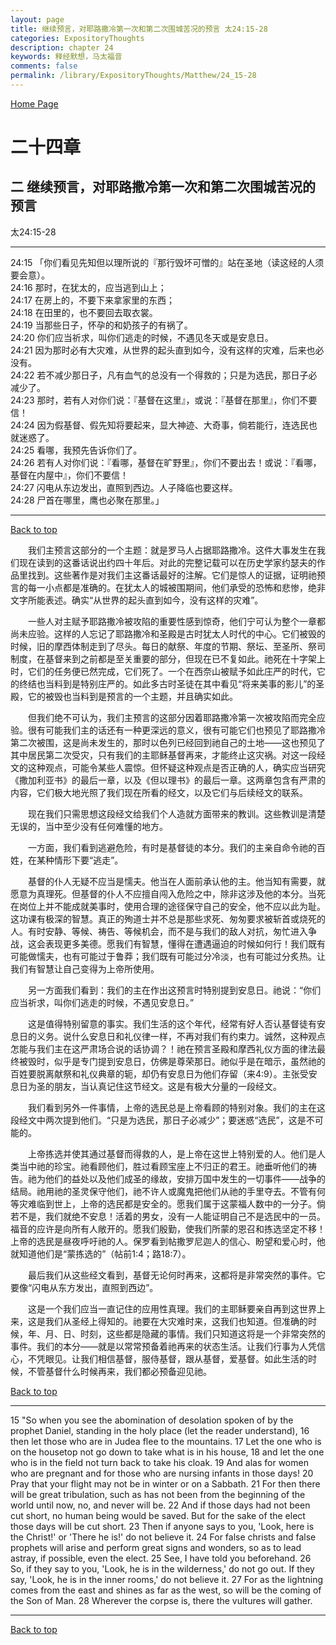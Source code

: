 ```yaml
---
layout: page
title: 继续预言，对耶路撒冷第一次和第二次围城苦况的预言 太24:15-28
categories: ExpositoryThoughts
description: chapter 24
keywords: 释经默想，马太福音
comments: false
permalink: /library/ExpositoryThoughts/Matthew/24_15-28
---
```

[ Home Page ]({{site.baseurl}}/index) <br>

<a name="0"></a>
# 二十四章 

## 二 继续预言，对耶路撒冷第一次和第二次围城苦况的预言

太24:15-28

***

24:15 「你们看见先知但以理所说的『那行毁坏可憎的』站在圣地（读这经的人须要会意）。<br>
24:16 那时，在犹太的，应当逃到山上；<br>
24:17 在房上的，不要下来拿家里的东西；<br>
24:18 在田里的，也不要回去取衣裳。<br>
24:19 当那些日子，怀孕的和奶孩子的有祸了。<br>
24:20 你们应当祈求，叫你们逃走的时候，不遇见冬天或是安息日。<br>
24:21 因为那时必有大灾难，从世界的起头直到如今，没有这样的灾难，后来也必没有。<br>
24:22 若不减少那日子，凡有血气的总没有一个得救的；只是为选民，那日子必减少了。<br>
24:23 那时，若有人对你们说：『基督在这里』，或说：『基督在那里』，你们不要信！<br>
24:24 因为假基督、假先知将要起来，显大神迹、大奇事，倘若能行，连选民也就迷惑了。<br>
24:25 看哪，我预先告诉你们了。<br>
24:26 若有人对你们说：『看哪，基督在旷野里』，你们不要出去！或说：『看哪，基督在内屋中』，你们不要信！<br>
24:27 闪电从东边发出，直照到西边。人子降临也要这样。<br>
24:28 尸首在哪里，鹰也必聚在那里。」<br>

***

[Back to top](#0)

&emsp;&emsp;我们主预言这部分的一个主题：就是罗马人占据耶路撒冷。这件大事发生在我们现在读到的这番话说出约四十年后。对此的完整记载可以在历史学家约瑟夫的作品里找到。这些著作是对我们主这番话最好的注解。它们是惊人的证据，证明祂预言的每一小点都是准确的。在犹太人的城被围期间，他们承受的恐怖和悲惨，绝非文字所能表述。确实“从世界的起头直到如今，没有这样的灾难”。

&emsp;&emsp;一些人对主赋予耶路撒冷被攻陷的重要性感到惊奇，他们宁可认为整个一章都尚未应验。这样的人忘记了耶路撒冷和圣殿是古时犹太人时代的中心。它们被毁的时候，旧的摩西体制走到了尽头。每日的献祭、年度的节期、祭坛、至圣所、祭司制度，在基督来到之前都是至关重要的部分，但现在已不复如此。祂死在十字架上时，它们的任务便已然完成，它们死了。一个在西奈山被赋予如此庄严的时代，它的终结也当料到是特别庄严的。如此多古时圣徒在其中看见“将来美事的影儿”的圣殿，它的被毁也当料到是预言的一个主题，并且确实如此。

&emsp;&emsp;但我们绝不可认为，我们主预言的这部分因着耶路撒冷第一次被攻陷而完全应验。很有可能我们主的话还有一种更深远的意义，很有可能它们也预见了耶路撒冷第二次被围，这是尚未发生的，那时以色列已经回到祂自己的土地——这也预见了其中居民第二次受灾，只有我们的主耶稣基督再来，才能终止这灾祸。对这一段经文的这种观点，可能令某些人震惊。但怀疑这种观点是否正确的人，确实应当研究《撒加利亚书》的最后一章，以及《但以理书》的最后一章。这两章包含有严肃的内容，它们极大地光照了我们现在所看的经文，以及它们与后续经文的联系。

&emsp;&emsp;现在我们只需思想这段经文给我们个人造就方面带来的教训。这些教训是清楚无误的，当中至少没有任何难懂的地方。

&emsp;&emsp;一方面，我们看到逃避危险，有时是基督徒的本分。我们的主亲自命令祂的百姓，在某种情形下要“逃走”。

&emsp;&emsp;基督的仆人无疑不应当是懦夫。他当在人面前承认他的主。他当知有需要，就愿意为真理死。但基督的仆人不应擅自闯入危险之中，除非这涉及他的本分。当死在岗位上并不能成就美事时，使用合理的途径保守自己的安全，他不应以此为耻。这功课有极深的智慧。真正的殉道士并不总是那些求死、匆匆要求被斩首或烧死的人。有时安静、等候、祷告、等候机会，而不是与我们的敌人对抗，匆忙进入争战，这会表现更多美德。愿我们有智慧，懂得在遭遇逼迫的时候如何行！我们既有可能做懦夫，也有可能过于鲁莽；我们既有可能过分冷淡，也有可能过分炙热。让我们有智慧让自己变得为上帝所使用。

&emsp;&emsp;另一方面我们看到：我们的主在作出这预言时特别提到安息日。祂说：“你们应当祈求，叫你们逃走的时候，不遇见安息日。”

&emsp;&emsp;这是值得特别留意的事实。我们生活的这个年代，经常有好人否认基督徒有安息日的义务。说什么安息日和礼仪律一样，不再对我们有约束力。诚然，这种观点怎能与我们主在这严肃场合说的话协调？！祂在预言圣殿和摩西礼仪方面的律法最终被毁时，似乎是专门提到安息日，仿佛是尊荣那日。祂似乎是在暗示，虽然祂的百姓要脱离献祭和礼仪典章的轭，却仍有安息日为他们存留（来4:9）。主张受安息日为圣的朋友，当认真记住这节经文。这是有极大分量的一段经文。

&emsp;&emsp;我们看到另外一件事情，上帝的选民总是上帝看顾的特别对象。我们的主在这段经文中两次提到他们。“只是为选民，那日子必减少”；要迷惑“选民”，这是不可能的。

&emsp;&emsp;上帝拣选并使其通过基督而得救的人，是上帝在这世上特别爱的人。他们是人类当中祂的珍宝。祂看顾他们，胜过看顾宝座上不归正的君王。祂垂听他们的祷告。祂为他们的益处以及他们成圣的缘故，安排万国中发生的一切事件——战争的结局。祂用祂的圣灵保守他们，祂不许人或魔鬼把他们从祂的手里夺去。不管有何等灾难临到世上，上帝的选民都是安全的。愿我们属于这蒙福人数中的一分子。倘若不是，我们就绝不安息！活着的男女，没有一人能证明自己不是选民中的一员。福音的应许是向所有人敞开的。愿我们殷勤，使我们所蒙的恩召和拣选坚定不移！上帝的选民是昼夜呼吁祂的人。保罗看到帖撒罗尼迦人的信心、盼望和爱心时，他就知道他们是“蒙拣选的”（帖前1:4；路18:7）。

&emsp;&emsp;最后我们从这些经文看到，基督无论何时再来，这都将是非常突然的事件。它要像“闪电从东方发出，直照到西边”。

&emsp;&emsp;这是一个我们应当一直记住的应用性真理。我们的主耶稣要亲自再到这世界上来，这是我们从圣经上得知的。祂要在大灾难时来，这我们也知道。但准确的时候，年、月、日、时刻，这些都是隐藏的事情。我们只知道这将是一个非常突然的事件。我们的本分——就是以常常预备着祂再来的状态生活。让我们行事为人凭信心，不凭眼见。让我们相信基督，服侍基督，跟从基督，爱基督。如此生活的时候，不管基督什么时候再来，我们都必预备迎见祂。

[Back to top](#0)

***

15 "So when you see the abomination of desolation spoken of by the prophet Daniel, standing in the holy place (let the reader understand), 16 then let those who are in Judea flee to the mountains. 17 Let the one who is on the housetop not go down to take what is in his house, 18 and let the one who is in the field not turn back to take his cloak. 19 And alas for women who are pregnant and for those who are nursing infants in those days! 20 Pray that your flight may not be in winter or on a Sabbath. 21 For then there will be great tribulation, such as has not been from the beginning of the world until now, no, and never will be. 22 And if those days had not been cut short, no human being would be saved. But for the sake of the elect those days will be cut short. 23 Then if anyone says to you, 'Look, here is the Christ!' or 'There he is!' do not believe it. 24 For false christs and false prophets will arise and perform great signs and wonders, so as to lead astray, if possible, even the elect. 25 See, I have told you beforehand. 26 So, if they say to you, 'Look, he is in the wilderness,' do not go out. If they say, 'Look, he is in the inner rooms,' do not believe it. 27 For as the lightning comes from the east and shines as far as the west, so will be the coming of the Son of Man. 28 Wherever the corpse is, there the vultures will gather.

***

[Back to top](#0)
